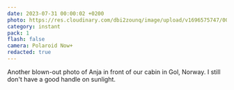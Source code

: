 ```yaml
---
date: 2023-07-31 00:00:02 +0200
photo: https://res.cloudinary.com/dbi2zounq/image/upload/v1696575747/008_mh9pjt.jpg
category: instant
pack: 1
flash: false
camera: Polaroid Now+
redacted: true
---
```

Another blown-out photo of Anja in front of our cabin in Gol, Norway. I still don't have a good handle on sunlight.